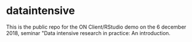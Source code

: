 # dataintensive
This is the public repo for the ON Client/RStudio demo on the 6 december 2018, seminar "Data intensive research in practice: An introduction. 
